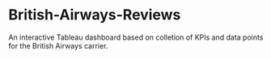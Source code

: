 # British-Airways-Reviews
An interactive Tableau dashboard based on colletion of KPIs and data points for the British Airways carrier.
